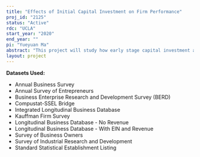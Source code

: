 ```yaml
---
title: "Effects of Initial Capital Investment on Firm Performance"
proj_id: "2125"
status: "Active"
rdc: "UCLA"
start_year: "2020"
end_year: ""
pi: "Yueyuan Ma"
abstract: "This project will study how early stage capital investment affects startup performance in the short and long term and how owner's characteristics affect initial investment. It will explore whether the investment has different effects across time and in different tech-intensive industries. Structural analysis will be used to separate selection and treatment effects of capital investment. The project will use the LBD, ILBD, BR, CSB, SBO, KFS databases collected by the Census Bureau. The years of data coverage are 1976-2022. Benefits to Census include linking external SDC Mergers and Acquisitions data to explore the extent to which ownership change (acquisition) is captured in the LBD; adding the founding date information of all firms recorded in the VentureXpert to the Census data; providing an estimate of the role played by initial capital investment in firm employment status transition, employment and revenue levels and innovation activities; studying the determinants of firm's initial investment from the view of owner's characteristics; understanding the relationship between private business formation and wealth inequality."
layout: project
---
```


**Datasets Used:**

  - Annual Business Survey 
  - Annual Survey of Entrepreneurs 
  - Business Enterprise Research and Development Survey (BERD) 
  - Compustat-SSEL Bridge 
  - Integrated Longitudinal Business Database 
  - Kauffman Firm Survey 
  - Longitudinal Business Database - No Revenue 
  - Longitudinal Business Database - With EIN and Revenue 
  - Survey of Business Owners 
  - Survey of Industrial Research and Development 
  - Standard Statistical Establishment Listing 

